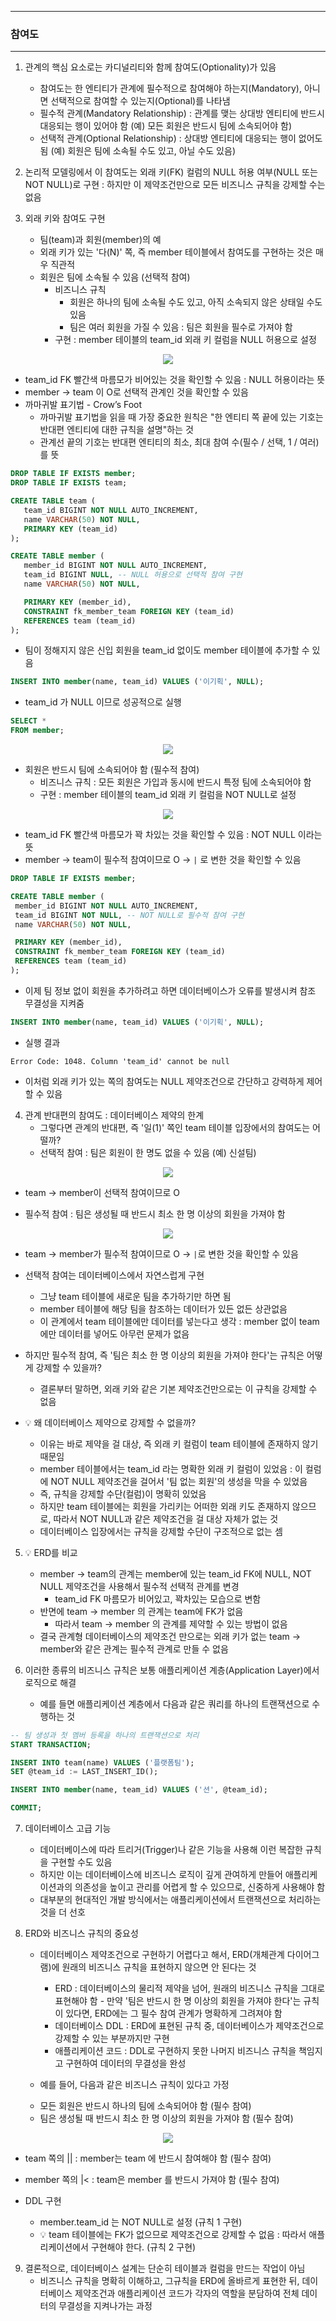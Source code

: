 -----
### 참여도
-----
1. 관계의 핵심 요소로는 카디널리티와 함께 참여도(Optionality)가 있음
   - 참여도는 한 엔티티가 관계에 필수적으로 참여해야 하는지(Mandatory), 아니면 선택적으로 참여할 수 있는지(Optional)를 나타냄
   - 필수적 관계(Mandatory Relationship) : 관계를 맺는 상대방 엔티티에 반드시 대응되는 행이 있어야 함 (예) 모든 회원은 반드시 팀에 소속되어야 함)
   - 선택적 관계(Optional Relationship) : 상대방 엔티티에 대응되는 행이 없어도 됨 (예) 회원은 팀에 소속될 수도 있고, 아닐 수도 있음)

2. 논리적 모델링에서 이 참여도는 외래 키(FK) 컬럼의 NULL 허용 여부(NULL 또는 NOT NULL)로 구현 : 하지만 이 제약조건만으로 모든 비즈니스 규칙을 강제할 수는 없음
     
3. 외래 키와 참여도 구현
   - 팀(team)과 회원(member)의 예
   - 외래 키가 있는 '다(N)' 쪽, 즉 member 테이블에서 참여도를 구현하는 것은 매우 직관적
   - 회원은 팀에 소속될 수 있음 (선택적 참여)
     + 비즈니스 규칙
       * 회원은 하나의 팀에 소속될 수도 있고, 아직 소속되지 않은 상태일 수도 있음
       * 팀은 여러 회원을 가질 수 있음 :  팀은 회원을 필수로 가져야 함
     + 구현 : member 테이블의 team_id 외래 키 컬럼을 NULL 허용으로 설정
<div align="center">
<img src="https://github.com/user-attachments/assets/62c85ea9-99cb-47c2-874b-9e41e7178b76">
</div>

   - team_id FK 빨간색 마름모가 비어있는 것을 확인할 수 있음 : NULL 허용이라는 뜻
   - member → team 이 O로 선택적 관계인 것을 확인할 수 있음
   - 까마귀발 표기법 - Crow’s Foot
      + 까마귀발 표기법을 읽을 때 가장 중요한 원칙은 "한 엔티티 쪽 끝에 있는 기호는 반대편 엔티티에 대한 규칙을 설명"하는 것
      + 관계선 끝의 기호는 반대편 엔티티의 최소, 최대 참여 수(필수 / 선택, 1 / 여러)를 뜻
```sql
DROP TABLE IF EXISTS member;
DROP TABLE IF EXISTS team;

CREATE TABLE team (
   team_id BIGINT NOT NULL AUTO_INCREMENT,
   name VARCHAR(50) NOT NULL,
   PRIMARY KEY (team_id)
);

CREATE TABLE member (
   member_id BIGINT NOT NULL AUTO_INCREMENT,
   team_id BIGINT NULL, -- NULL 허용으로 선택적 참여 구현
   name VARCHAR(50) NOT NULL,

   PRIMARY KEY (member_id),
   CONSTRAINT fk_member_team FOREIGN KEY (team_id)
   REFERENCES team (team_id)
);
```
  - 팀이 정해지지 않은 신입 회원을 team_id 없이도 member 테이블에 추가할 수 있음

```sql
INSERT INTO member(name, team_id) VALUES ('이기획', NULL);
```
   - team_id 가 NULL 이므로 성공적으로 실행
```sql
SELECT *
FROM member;
```
<div align="center">
<img src="https://github.com/user-attachments/assets/1481aa51-7006-4bcc-b0c1-030056fe932d">
</div>

   - 회원은 반드시 팀에 소속되어야 함 (필수적 참여)
     + 비즈니스 규칙 : 모든 회원은 가입과 동시에 반드시 특정 팀에 소속되어야 함    
     + 구현 : member 테이블의 team_id 외래 키 컬럼을 NOT NULL로 설정
<div align="center">
<img src="https://github.com/user-attachments/assets/8cafe73c-7c95-441c-8648-52aff445761c">
</div>

   - team_id FK 빨간색 마름모가 꽉 차있는 것을 확인할 수 있음 : NOT NULL 이라는 뜻
   - member → team이 필수적 참여이므로 O → ```|``` 로 변한 것을 확인할 수 있음
```sql
DROP TABLE IF EXISTS member;

CREATE TABLE member (
 member_id BIGINT NOT NULL AUTO_INCREMENT,
 team_id BIGINT NOT NULL, -- NOT NULL로 필수적 참여 구현
 name VARCHAR(50) NOT NULL,

 PRIMARY KEY (member_id),
 CONSTRAINT fk_member_team FOREIGN KEY (team_id)
 REFERENCES team (team_id)
);
```
   - 이제 팀 정보 없이 회원을 추가하려고 하면 데이터베이스가 오류를 발생시켜 참조 무결성을 지켜줌
```sql
INSERT INTO member(name, team_id) VALUES ('이기획', NULL);
```
  - 실행 결과
```
Error Code: 1048. Column 'team_id' cannot be null
```
   - 이처럼 외래 키가 있는 쪽의 참여도는 NULL 제약조건으로 간단하고 강력하게 제어할 수 있음

4. 관계 반대편의 참여도 : 데이터베이스 제약의 한계
   - 그렇다면 관계의 반대편, 즉 '일(1)' 쪽인 team 테이블 입장에서의 참여도는 어떨까?
   - 선택적 참여 : 팀은 회원이 한 명도 없을 수 있음 (예) 신설팀)
<div align="center">
<img src="https://github.com/user-attachments/assets/d2f57453-1d81-48f2-b72a-3abb56609d04">
</div>

   - team → member이 선택적 참여이므로 O
     
   - 필수적 참여 : 팀은 생성될 때 반드시 최소 한 명 이상의 회원을 가져야 함
<div align="center">
<img src="https://github.com/user-attachments/assets/1783bdda-51c1-471b-817b-d122805909ab">
</div>

   - team → member가 필수적 참여이므로 O  → ```|```로 변한 것을 확인할 수 있음

   - 선택적 참여는 데이터베이스에서 자연스럽게 구현
     + 그냥 team 테이블에 새로운 팀을 추가하기만 하면 됨
     + member 테이블에 해당 팀을 참조하는 데이터가 있든 없든 상관없음
     + 이 관계에서 team 테이블에만 데이터를 넣는다고 생각 : member 없이 team에만 데이터를 넣어도 아무런 문제가 없음

   - 하지만 필수적 참여, 즉 '팀은 최소 한 명 이상의 회원을 가져야 한다'는 규칙은 어떻게 강제할 수 있을까?
     + 결론부터 말하면, 외래 키와 같은 기본 제약조건만으로는 이 규칙을 강제할 수 없음

   - 💡 왜 데이터베이스 제약으로 강제할 수 없을까?
     + 이유는 바로 제약을 걸 대상, 즉 외래 키 컬럼이 team 테이블에 존재하지 않기 때문임
     + member 테이블에서는 team_id 라는 명확한 외래 키 컬럼이 있었음 : 이 컬럼에 NOT NULL 제약조건을 걸어서 '팀 없는 회원'의 생성을 막을 수 있었음
     + 즉, 규칙을 강제할 수단(컬럼)이 명확히 있었음
     + 하지만 team 테이블에는 회원을 가리키는 어떠한 외래 키도 존재하지 않으므로, 따라서 NOT NULL과 같은 제약조건을 걸 대상 자체가 없는 것
     + 데이터베이스 입장에서는 규칙을 강제할 수단이 구조적으로 없는 셈

5. 💡 ERD를 비교
   - member → team의 관계는 member에 있는 team_id FK에 NULL, NOT NULL 제약조건을 사용해서 필수적 선택적 관계를 변경
     + team_id FK 마름모가 비어있고, 꽉차있는 모습으로 변함
   - 반면에 team → member 의 관계는 team에 FK가 없음
     +  따라서 team -> member 의 관계를 제약할 수 있는 방법이 없음
   - 결국 관계형 데이터베이스의 제약조건 만으로는 외래 키가 없는 team → member와 같은 관계는 필수적 관계로 만들 수 없음

6. 이러한 종류의 비즈니스 규칙은 보통 애플리케이션 계층(Application Layer)에서 로직으로 해결
   - 예를 들면 애플리케이션 계층에서 다음과 같은 쿼리를 하나의 트랜잭션으로 수행하는 것
```sql
-- 팀 생성과 첫 멤버 등록을 하나의 트랜잭션으로 처리
START TRANSACTION;

INSERT INTO team(name) VALUES ('플랫폼팀');
SET @team_id := LAST_INSERT_ID();

INSERT INTO member(name, team_id) VALUES ('션', @team_id);

COMMIT;
```

7. 데이터베이스 고급 기능
   - 데이터베이스에 따라 트리거(Trigger)나 같은 기능을 사용해 이런 복잡한 규칙을 구현할 수도 있음
   - 하지만 이는 데이터베이스에 비즈니스 로직이 깊게 관여하게 만들어 애플리케이션과의 의존성을 높이고 관리를 어렵게 할 수 있으므로, 신중하게 사용해야 함
   - 대부분의 현대적인 개발 방식에서는 애플리케이션에서 트랜잭션으로 처리하는 것을 더 선호

8. ERD와 비즈니스 규칙의 중요성
   - 데이터베이스 제약조건으로 구현하기 어렵다고 해서, ERD(개체관계 다이어그램)에 원래의 비즈니스 규칙을 표현하지 않으면 안 된다는 것
     + ERD : 데이터베이스의 물리적 제약을 넘어, 원래의 비즈니스 규칙을 그대로 표현해야 함 - 만약 '팀은 반드시 한 명 이상의 회원을 가져야 한다'는 규칙이 있다면, ERD에는 그 필수 참여 관계가 명확하게 그려져야 함
     + 데이터베이스 DDL : ERD에 표현된 규칙 중, 데이터베이스가 제약조건으로 강제할 수 있는 부분까지만 구현
     + 애플리케이션 코드 : DDL로 구현하지 못한 나머지 비즈니스 규칙을 책임지고 구현하여 데이터의 무결성을 완성

   - 예를 들어, 다음과 같은 비즈니스 규칙이 있다고 가정
    + 모든 회원은 반드시 하나의 팀에 소속되어야 함 (필수 참여)
    + 팀은 생성될 때 반드시 최소 한 명 이상의 회원을 가져야 함 (필수 참여)
<div align="center">
<img src="https://github.com/user-attachments/assets/03781219-67ee-4014-8f71-a724b6b960dc">
</div>

   - team 쪽의 || : member는 team 에 반드시 참여해야 함 (필수 참여)
   - member 쪽의 |< : team은 member 를 반드시 가져야 함 (필수 참여)

   - DDL 구현
     + member.team_id 는 NOT NULL로 설정 (규칙 1 구현)
     + 💡 team 테이블에는 FK가 없으므로 제약조건으로 강제할 수 없음 : 따라서 애플리케이션에서 구현해야 한다. (규칙 2 구현)

9. 결론적으로, 데이터베이스 설계는 단순히 테이블과 컬럼을 만드는 작업이 아님
    - 비즈니스 규칙을 명확히 이해하고, 그규칙을 ERD에 올바르게 표현한 뒤, 데이터베이스 제약조건과 애플리케이션 코드가 각자의 역할을 분담하여 전체 데이터의 무결성을 지켜나가는 과정
